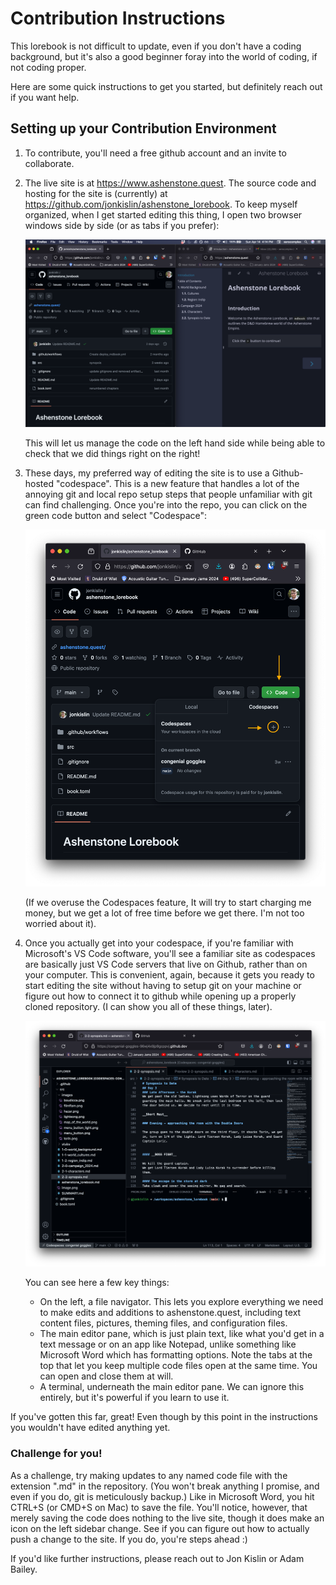 # Contribution Instructions 

This lorebook is not difficult to update, even if you don't have a coding background, but it's also a good beginner foray into the world of coding, if not coding proper.

Here are some quick instructions to get you started, but definitely reach out if you want help. 

## Setting up your Contribution Environment
1. To contribute, you'll need a free github account and an invite to collaborate.

2. The live site is at https://www.ashenstone.quest. The source code and hosting for the site is (currently) at https://github.com/jonkislin/ashenstone_lorebook. To keep myself organized, when I get started editing this thing, I open two browser windows side by side (or as tabs if you prefer):  
    
    ![alt text](images/tutorial/side-by-side-contribution-setup.png)

    This will let us manage the code on the left hand side while being able to check that we did things right on the right!

3. These days, my preferred way of editing the site is to use a Github-hosted "codespace". This is a new feature that handles a lot of the annoying git and local repo setup steps that people unfamiliar with git can find challenging. Once you're into the repo, you can click on the green code button and select "Codespace":

    ![alt text](images/tutorial/codespace.png)

    (If we overuse the Codespaces feature, It will try to start charging me money, but we get a lot of free time before we get there. I'm not too worried about it). 

4. Once you actually get into your codespace, if you're familiar with Microsoft's VS Code software, you'll see a familiar site as codespaces are basically just VS Code servers that live on Github, rather than on your computer. This is convenient, again, because it gets you ready to start editing the site without having to setup git on your machine or figure out how to connect it to github while opening up a properly cloned repository. (I can show you all of these things, later).

    ![alt text](images/tutorial/codepsace_opened.png)

    You can see here a few key things:
    - On the left, a file navigator. This lets you explore everything we need to make edits and additions to ashenstone.quest, including text content files, pictures, theming files, and configuration files.
    - The main editor pane, which is just plain text, like what you'd get in a text message or on an app like Notepad, unlike something like Microsoft Word which has formatting options. Note the tabs at the top that let you keep multiple code files open at the same time. You can open and close them at will.
    - A terminal, underneath the main editor pane. We can ignore this entirely, but it's powerful if you learn to use it.

If you've gotten this far, great! Even though by this point in the instructions you wouldn't have edited anything yet.

### Challenge for you!

As a challenge, try making updates to any named code file with the extension ".md" in the repository. (You won't break anything I promise, and even if you do, git is meticulously backup.) Like in Microsoft Word, you hit CTRL+S (or CMD+S on Mac) to save the file. You'll notice, however, that merely saving the code does nothing to the live site, though it does make an icon on the left sidebar change. See if you can figure out how to actually push a change to the site. If you do, you're steps ahead :)  

If you'd like further instructions, please reach out to Jon Kislin or Adam Bailey.